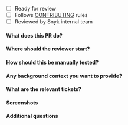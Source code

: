 - [ ] Ready for review
- [ ] Follows [CONTRIBUTING](https://github.com/snyk/dep-graph/blob/master/.github/CONTRIBUTING.md) rules
- [ ] Reviewed by Snyk internal team

#### What does this PR do?


#### Where should the reviewer start?


#### How should this be manually tested?


#### Any background context you want to provide?


#### What are the relevant tickets?


#### Screenshots


#### Additional questions
